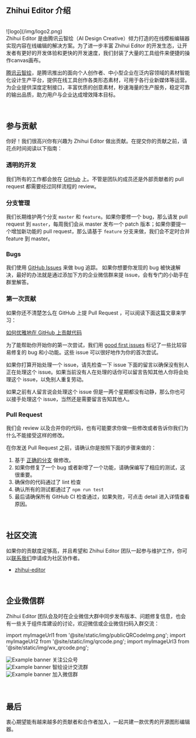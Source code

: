 #

## Zhihui Editor 介绍

<br/>
![logo](/img/logo2.png)
<br/>
Zhihui Editor 是由腾讯云智绘（AI Design Creative）倾力打造的在线模板编辑器实现内容在线编辑的解决方案。为了进一步丰富 Zhihui Editor 的开发生态，让开发者有更好的开发体验和更快的开发速度，我们封装了大量的工具组件来便捷的操作canvas画布。

[腾讯云智绘](https://cloud.tencent.com/product/taidc)，是腾讯推出的面向个人创作者、中小型企业在泛内容领域的素材智能化设计生产平台，提供在线工具创作各类形态素材，可用于各行业新媒体等运营。为企业提供深度定制接口，丰富优质的创意素材，秒速海量的生产服务，稳定可靠的输出品质，助力用户与企业达成增效降本目标。

<br/>

## 参与贡献

你好！我们很高兴你有兴趣为 Zhihui Editor 做出贡献。在提交你的贡献之前，请花点时间阅读以下指南：

### 透明的开发

我们所有的工作都会放在 [GitHub](https://github.com/liaojunhao/zhihui-editor) 上。不管是团队的成员还是外部贡献者的 pull request 都需要经过同样流程的 review。

### 分支管理

我们长期维护两个分支 <code>master</code> 和 <code>feature</code>。如果你要修一个 bug，那么请发 pull request 到 <code>master</code>，每周我们会从 master 发布一个 patch 版本；如果你要提一个增加新功能的 pull request，那么请基于 <code>feature</code> 分支来做，我们会不定时合并 feature 到 master。

### Bugs

我们使用 [GitHub Issues](https://github.com/liaojunhao/zhihui-editor/issues) 来做 bug 追踪。 如果你想要你发现的 bug 被快速解决，最好的办法就是通过添加下方的企业微信群来提 issue，会有专门的小助手在群里解答。

### 第一次贡献

如果你还不清楚怎么在 GitHub 上提 Pull Request ，可以阅读下面这篇文章来学习：

[如何优雅地在 GitHub 上贡献代码](https://segmentfault.com/a/1190000000736629)

为了能帮助你开始你的第一次尝试，我们用 [good first issues](https://github.com/liaojunhao/zhihui-editor/issues?q=is%3Aissue+is%3Aopen+label%3A%22good+first+issue%22) 标记了一些比较容易修复的 bug 和小功能。这些 issue 可以很好地作为你的首次尝试。

如果你打算开始处理一个 issue，请先检查一下 issue 下面的留言以确保没有别人正在处理这个 issue。如果当前没有人在处理的话你可以留言告知其他人你将会处理这个 issue，以免别人重复劳动。

如果之前有人留言说会处理这个 issue 但是一两个星期都没有动静，那么你也可以接手处理这个 issue，当然还是需要留言告知其他人。

### Pull Request

我们会 review 以及合并你的代码，也有可能要求你做一些修改或者告诉你我们为什么不能接受这样的修改。

在你发送 Pull Request 之前，请确认你是按照下面的步骤来做的：

1. 基于 [正确的分支](/contact#分支管理) 做修改。
2. 如果你修复了一个 bug 或者新增了一个功能，请确保编写了相应的测试，这很重要。
3. 确保你的代码通过了 lint 检查
4. 确认所有的测试都通过了 <code>npm run test</code>
5. 最后请确保所有 GitHub CI 检查通过，如果失败，可点击 detail 进入详情查看原因。

<br/>

## 社区交流

如果你的贡献度足够高，并且希望和 Zhihui Editor 团队一起参与维护工作，你可以[联系我们](/contact#企业微信群)申请成为社区协作者。

- [zhihui-editor](https://github.com/liaojunhao/zhihui-editor)

<br/>

## 企业微信群

Zhihui Editor 团队会及时在企业微信大群中同步发布版本、问题修复信息，也会有一些关于组件库建设的讨论，欢迎微信或企业微信扫码入群交流：

import myImageUrl1 from '@site/static/img/publicQRCodeImg.png';
import myImageUrl2 from '@site/static/img/qrcode.png';
import myImageUrl3 from '@site/static/img/wx_qrcode.png';

<div style={{display: 'flex', gap: 25}}>
<div style={{width: 200, textAlign: 'center'}}>
<img src={myImageUrl1} alt="Example banner"  width='200'/>
<span style={{fontSize: 14}}>关注公众号</span>
</div>
<div style={{width: 200, textAlign: 'center'}}>
<img src={myImageUrl2} alt="Example banner"  width='200'/>
<span style={{fontSize: 14}}>智绘设计交流群</span>
</div>
<div style={{width: 200, textAlign: 'center'}}>
<img src={myImageUrl3} alt="Example banner"  width='200'/>
<span style={{fontSize: 14}}>加入微信群</span>
</div>
</div>

<br/>
<br/>

## 最后

衷心期望能有越来越多的贡献者和合作者加入，一起共建一款优秀的开源图形编辑器。

<br/>
<br/>
<br/>
<br/>
<br/>

